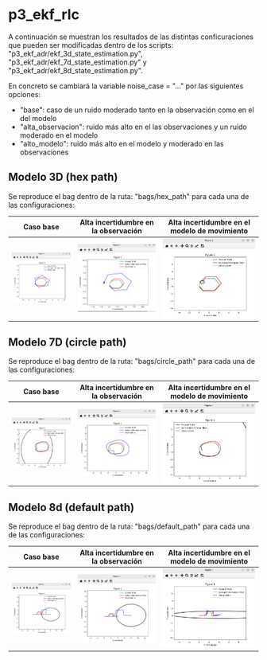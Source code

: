 # p3_ekf_rlc

A continuación se muestran los resultados de las distintas conficuraciones que pueden ser modificadas dentro de los scripts: "p3_ekf_adr/ekf_3d_state_estimation.py", "p3_ekf_adr/ekf_7d_state_estimation.py" y "p3_ekf_adr/ekf_8d_state_estimation.py".

En concreto se cambiará la variable  noise_case = "..." por las siguientes opciones:

- "base": caso de un ruido moderado tanto en la observación como en el del modelo
- "alta_observacion": ruido más alto en el las observaciones y un ruido moderado en el modelo
- "alto_modelo": ruido más alto en el modelo y moderado en las observaciones

## Modelo 3D (hex path)

Se reproduce el bag dentro de la ruta: "bags/hex_path" para cada una de las configuraciones:

| Caso base | Alta incertidumbre en la observación | Alta incertidumbre en el modelo de movimiento |
|:---------:|:------------------------------------:|:---------------------------------------------:|
| <img src="imgs/hex_3d_base.png" width="250"> | <img src="imgs/alta_obs_3d.png" width="250"> | <img src="imgs/alto_mod_3d.png" width="250"> |

## Modelo 7D (circle path)

Se reproduce el bag dentro de la ruta: "bags/circle_path" para cada una de las configuraciones:

| Caso base | Alta incertidumbre en la observación | Alta incertidumbre en el modelo de movimiento |
|:---------:|:------------------------------------:|:---------------------------------------------:|
| <img src="imgs/base_7d.png" width="250"> | <img src="imgs/alta_obs_7d.png" width="250"> | <img src="imgs/alto_modelo_7d.png" width="250"> |

## Modelo 8d (default path)

Se reproduce el bag dentro de la ruta: "bags/default_path" para cada una de las configuraciones:

| Caso base | Alta incertidumbre en la observación | Alta incertidumbre en el modelo de movimiento |
|:---------:|:------------------------------------:|:---------------------------------------------:|
| <img src="imgs/base_8d.png" width="250"> | <img src="imgs/alta_obs_8d.png" width="250"> | <img src="imgs/alto_mod_8d.png" width="250"> |

